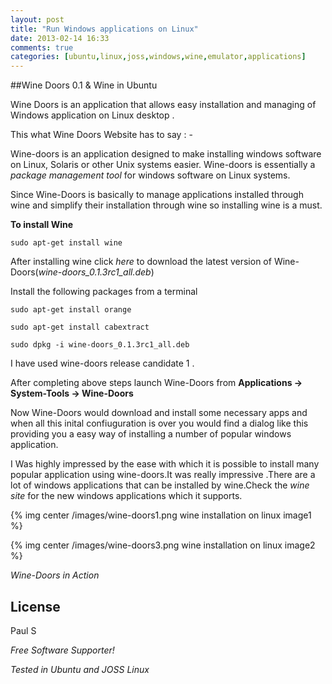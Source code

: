 ```yaml
---
layout: post
title: "Run Windows applications on Linux"
date: 2013-02-14 16:33
comments: true
categories: [ubuntu,linux,joss,windows,wine,emulator,applications] 
---
```

##Wine Doors 0.1 & Wine in Ubuntu

Wine Doors is an application that allows easy installation and managing of Windows application on Linux desktop .

This what Wine Doors Website has to say : -

Wine-doors is an application designed to make installing windows software on Linux, Solaris or other Unix systems easier. Wine-doors is essentially a *package management tool* for windows software on Linux systems.

Since Wine-Doors is basically to manage applications installed through wine and simplify their installation through wine so installing wine is a must.

**To install Wine** 

`sudo apt-get install wine`

After installing wine click *here* to download the latest version of Wine-Doors(*wine-doors_0.1.3rc1_all.deb*)

Install the following packages from a terminal

`sudo apt-get install orange`

`sudo apt-get install cabextract`

`sudo dpkg -i wine-doors_0.1.3rc1_all.deb`

I have used wine-doors release candidate 1 .

After completing above steps launch Wine-Doors from **Applications -> System-Tools -> Wine-Doors**

Now Wine-Doors would download and install some necessary apps and when all this inital confiuguration is over you would find a dialog like this providing you a easy way of installing a number of popular windows application.

I Was highly impressed by the ease with which it is possible to install many popular application using wine-doors.It was really impressive .There are a lot of windows applications that can be installed by wine.Check the *wine site* for the new windows applications which it supports.

{% img center /images/wine-doors1.png wine installation on linux image1 %}

{% img center /images/wine-doors3.png wine installation on linux image2 %}

*Wine-Doors in Action*

License
-

Paul S

*Free Software Supporter!*

*Tested in Ubuntu and JOSS Linux*
